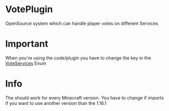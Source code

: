 # VotePlugin
 OpenSource system which can handle player votes on different Services
 
# Important
 When you're using the code/plugin you have to change the key in the [VoteServices](https://github.com/Sigabiel/VotePlugin/blob/master/src/de/sigabiel/vote/voteservice/VoteServices.java) Enum
 
# Info
 The should work for every Minecraft version. You have to change if imports if you want
 to use another version than the 1.16.1
